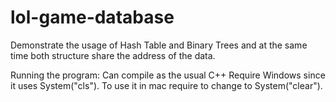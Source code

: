 lol-game-database
=================
Demonstrate the usage of Hash Table and Binary Trees
and at the same time both structure share the address
of the data.

Running the program: Can compile as the usual C++
Require Windows since it uses System("cls"). To
use it in mac require to change to System("clear").
